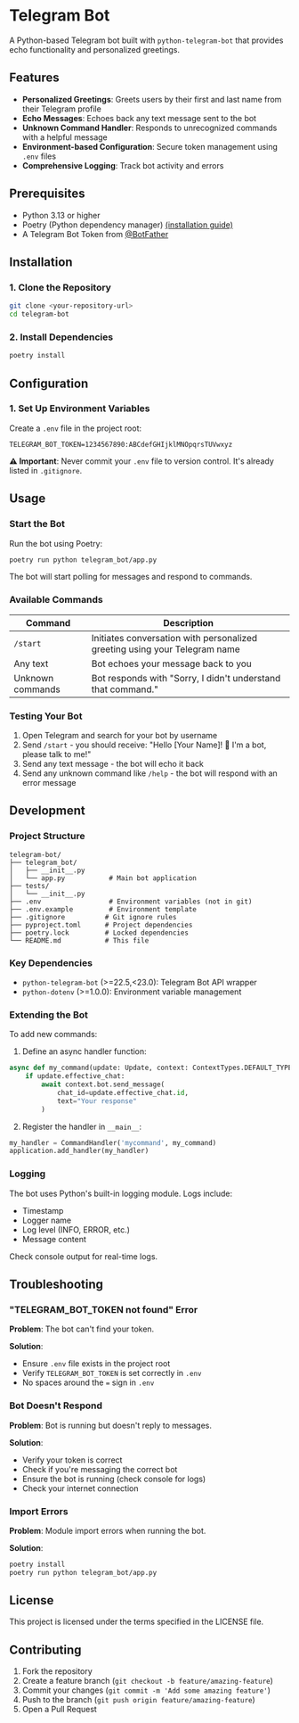 # Telegram Bot

A Python-based Telegram bot built with `python-telegram-bot` that provides echo functionality and personalized greetings.

## Features

- **Personalized Greetings**: Greets users by their first and last name from their Telegram profile
- **Echo Messages**: Echoes back any text message sent to the bot
- **Unknown Command Handler**: Responds to unrecognized commands with a helpful message
- **Environment-based Configuration**: Secure token management using `.env` files
- **Comprehensive Logging**: Track bot activity and errors

## Prerequisites

- Python 3.13 or higher
- Poetry (Python dependency manager) [(installation guide)](https://python-poetry.org/docs/#installation)
- A Telegram Bot Token from [@BotFather](https://t.me/botfather)

## Installation

### 1. Clone the Repository

```bash
git clone <your-repository-url>
cd telegram-bot
```

### 2. Install Dependencies

```bash
poetry install
```

## Configuration

### 1. Set Up Environment Variables

Create a `.env` file in the project root:

```env
TELEGRAM_BOT_TOKEN=1234567890:ABCdefGHIjklMNOpqrsTUVwxyz
```

**⚠️ Important**: Never commit your `.env` file to version control. It's already listed in `.gitignore`.

## Usage

### Start the Bot

Run the bot using Poetry:

```bash
poetry run python telegram_bot/app.py
```

The bot will start polling for messages and respond to commands.

### Available Commands

| Command | Description |
|---------|-------------|
| `/start` | Initiates conversation with personalized greeting using your Telegram name |
| Any text | Bot echoes your message back to you |
| Unknown commands | Bot responds with "Sorry, I didn't understand that command." |

### Testing Your Bot

1. Open Telegram and search for your bot by username
2. Send `/start` - you should receive: "Hello [Your Name]! 👋 I'm a bot, please talk to me!"
3. Send any text message - the bot will echo it back
4. Send any unknown command like `/help` - the bot will respond with an error message

## Development

### Project Structure

```
telegram-bot/
├── telegram_bot/
│   ├── __init__.py
│   └── app.py           # Main bot application
├── tests/
│   └── __init__.py
├── .env                 # Environment variables (not in git)
├── .env.example         # Environment template
├── .gitignore          # Git ignore rules
├── pyproject.toml      # Project dependencies
├── poetry.lock         # Locked dependencies
└── README.md           # This file
```

### Key Dependencies

- `python-telegram-bot` (>=22.5,<23.0): Telegram Bot API wrapper
- `python-dotenv` (>=1.0.0): Environment variable management

### Extending the Bot

To add new commands:

1. Define an async handler function:
```python
async def my_command(update: Update, context: ContextTypes.DEFAULT_TYPE):
    if update.effective_chat:
        await context.bot.send_message(
            chat_id=update.effective_chat.id, 
            text="Your response"
        )
```

2. Register the handler in `__main__`:
```python
my_handler = CommandHandler('mycommand', my_command)
application.add_handler(my_handler)
```

### Logging

The bot uses Python's built-in logging module. Logs include:
- Timestamp
- Logger name
- Log level (INFO, ERROR, etc.)
- Message content

Check console output for real-time logs.

## Troubleshooting

### "TELEGRAM_BOT_TOKEN not found" Error

**Problem**: The bot can't find your token.

**Solution**: 
- Ensure `.env` file exists in the project root
- Verify `TELEGRAM_BOT_TOKEN` is set correctly in `.env`
- No spaces around the `=` sign in `.env`

### Bot Doesn't Respond

**Problem**: Bot is running but doesn't reply to messages.

**Solution**:
- Verify your token is correct
- Check if you're messaging the correct bot
- Ensure the bot is running (check console for logs)
- Check your internet connection

### Import Errors

**Problem**: Module import errors when running the bot.

**Solution**:
```bash
poetry install
poetry run python telegram_bot/app.py
```

## License

This project is licensed under the terms specified in the LICENSE file.

## Contributing

1. Fork the repository
2. Create a feature branch (`git checkout -b feature/amazing-feature`)
3. Commit your changes (`git commit -m 'Add some amazing feature'`)
4. Push to the branch (`git push origin feature/amazing-feature`)
5. Open a Pull Request